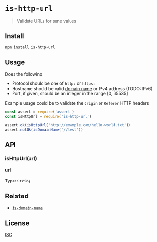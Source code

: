 # `is-http-url`

> Validate URLs for sane values

## Install

```sh
npm install is-http-url
```

## Usage

Does the following:

* Protocol should be one of `http:` or `https:`
* Hostname should be valid [domain name](http://github.com/emilbayes/is-domain-name) or IPv4 address (TODO: IPv6)
* Port, if given, should be an integer in the range [0, 65535]

Example usage could be to validate the `Origin` or `Referer` HTTP headers

```js
const assert = require('assert')
const isHttpUrl = require('is-http-url')

assert.ok(isHttpUrl('http://example.com/hello-world.txt'))
assert.notOk(isDomainName('//test'))
```

## API

### isHttpUrl(url)
#### url

Type: `String`

## Related

* [`is-domain-name`](http://github.com/emilbayes/is-domain-name)

## License

[ISC](LICENSE.md)
